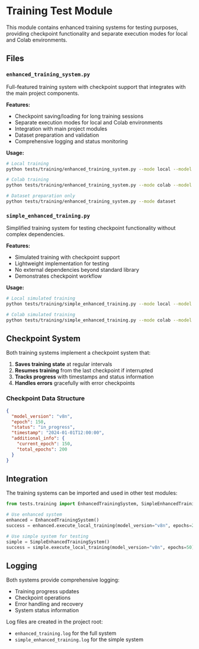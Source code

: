 # Training Test Module

This module contains enhanced training systems for testing purposes, providing checkpoint functionality and separate execution modes for local and Colab environments.

## Files

### `enhanced_training_system.py`
Full-featured training system with checkpoint support that integrates with the main project components.

**Features:**
- Checkpoint saving/loading for long training sessions
- Separate execution modes for local and Colab environments
- Integration with main project modules
- Dataset preparation and validation
- Comprehensive logging and status monitoring

**Usage:**
```bash
# Local training
python tests/training/enhanced_training_system.py --mode local --model v8n --epochs 200

# Colab training
python tests/training/enhanced_training_system.py --mode colab --model v8n --epochs 200

# Dataset preparation only
python tests/training/enhanced_training_system.py --mode dataset
```

### `simple_enhanced_training.py`
Simplified training system for testing checkpoint functionality without complex dependencies.

**Features:**
- Simulated training with checkpoint support
- Lightweight implementation for testing
- No external dependencies beyond standard library
- Demonstrates checkpoint workflow

**Usage:**
```bash
# Local simulated training
python tests/training/simple_enhanced_training.py --mode local --model v8n --epochs 50

# Colab simulated training
python tests/training/simple_enhanced_training.py --mode colab --model v8n --epochs 50
```

## Checkpoint System

Both training systems implement a checkpoint system that:

1. **Saves training state** at regular intervals
2. **Resumes training** from the last checkpoint if interrupted
3. **Tracks progress** with timestamps and status information
4. **Handles errors** gracefully with error checkpoints

### Checkpoint Data Structure
```json
{
  "model_version": "v8n",
  "epoch": 150,
  "status": "in_progress",
  "timestamp": "2024-01-01T12:00:00",
  "additional_info": {
    "current_epoch": 150,
    "total_epochs": 200
  }
}
```

## Integration

The training systems can be imported and used in other test modules:

```python
from tests.training import EnhancedTrainingSystem, SimpleEnhancedTrainingSystem

# Use enhanced system
enhanced = EnhancedTrainingSystem()
success = enhanced.execute_local_training(model_version="v8n", epochs=200)

# Use simple system for testing
simple = SimpleEnhancedTrainingSystem()
success = simple.execute_local_training(model_version="v8n", epochs=50)
```

## Logging

Both systems provide comprehensive logging:
- Training progress updates
- Checkpoint operations
- Error handling and recovery
- System status information

Log files are created in the project root:
- `enhanced_training.log` for the full system
- `simple_enhanced_training.log` for the simple system 